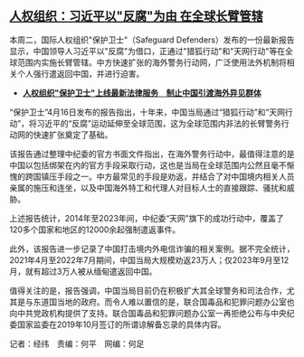 <!--1713286560000-->
[人权组织：习近平以"反腐"为由 在全球长臂管辖](https://www.rfa.org/mandarin/yataibaodao/meiti/jw-04162024102355.html)
------

<p>本周二，国际人权组织"保护卫士"（Safeguard Defenders）发布的一份最新报告显示，中国领导人习近平以"反腐"为借口，正通过"猎狐行动"和"天网行动"等在全球范围内实施长臂管辖。中方快速扩张的海外警务行动网，广泛使用法外机制将相关个人强行遣返回中国，并进行迫害。</p><ul><li><strong><a class="state-published" href="https://www.rfa.org/mandarin/yataibaodao/renquanfazhi/jw-02142024140403.html">人权组织"保护卫士"上线最新法律服务　制止中国引渡海外异见群体</a></strong></li></ul><p>“保护卫士”4月16日发布的报告指出，十年来，中国当局通过“猎狐行动”和“天网行动”，将习近平的“反腐”运动延伸至全球范围，这为全球范围内非法的长臂警务行动网的快速扩张奠定了基础。</p><p>该报告通过整理中纪委的官方书面文件指出，在海外警务行动中，最值得注意的是中国以包括绑架在内的官方手段采取行动，这也是当局在全球范围内公然且毫不惭愧的跨国镇压手段之一。中方最常见的手段是劝返，并结合了对中国境内相关人员亲属的施压和连坐，以及中国海外特工和代理人对目标人士的直接跟踪、骚扰和威胁。</p><p>上述报告统计，2014年至2023年间，中纪委“天网”旗下的成功行动中，覆盖了120多个国家和地区的12000余起强制遣返事件。</p><p>此外，该报告进一步记录了中国打击境内外电信诈骗的相关案例。据不完全统计，2021年4月至2022年7月期间，中国当局大规模劝返23万人；仅2023年9月至12月，就有超过3万人被从缅甸遣返回中国。</p><p>值得关注的是，报告强调，中国当局目前仍在积极扩大其全球警务和司法合作，尤其是与东道国当地的政府。而令人难以置信的是，联合国毒品和犯罪问题办公室也向中共党政机构提供了支持。联合国毒品和犯罪问题办公室一再拒绝公布与中央纪委国家监委在2019年10月签订的所谓谅解备忘录的具体内容。</p><p>记者：经纬　责编：何平　网编：何足</p>
